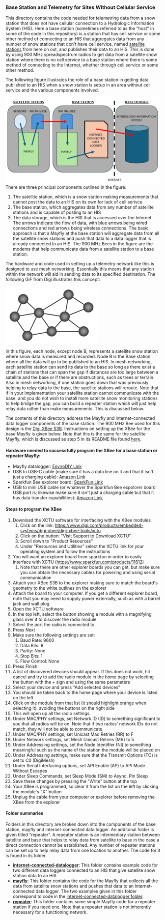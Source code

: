 ### Base Station and Telemetry for Sites Without Cellular Service

This directory contains the code needed for telemetring data from a snow station that does not have cellular connection to a Hydrologic Information System (HIS). Here a base station (sometimes referred to as the "host" in some of the code in this repository) is a station that has cell service or some other method of connecting to an HIS that aggregates data from any number of snow stations that don't have cell service, named [satellite stations](../mayfly_datalogger/telemetry) from here on out, and publishes their data to an HIS. This is done by using 900 MHz spreadspectrum radios to get data from a satellite snow station where there is no cell service to a base station where there is some method of connecting to the Internet, whether through cell service or some other method.

The following figure illustrates the role of a base station in getting data published to an HIS when a snow station is setup in an area without cell service and the various components involved.

![satellite-base relationship](base_figures/satellite-base-his.png)
There are three principal components outlined in the figure:
1. The satellite station, which is a snow station making measurements that cannot post the data to an HIS on its own for lack of cell serivce
2. The base station, which aggregates data from any number of satellite stations and is capable of posting to an HIS
3. The data storage, which is the HIS that is accessed over the Internet
The arrows indicate the flow of data, with blue arrows being wired connections and red arrows being wireless connections.
The basic approach is that a Mayfly at the base station will aggregate data from all the satellite snow stations and push that data to a data logger that is already connected to an HIS. The 900 MHz Bees in the figure are the modems that help communicate data from a satellite station to a base station.

The hardware and code used in setting up a telemetry network like this is designed to use mesh networking. Essentially this means that any station within the network will aid in sending data to its specified destination. The following GIF from Digi illustrates this concept:

![mesh_network_gif](base_figures/mesh_network.gif)

In this figure, each node, except node B, represents a satellite snow station where snow data is measured and recorded. Node B is the Base station where all the data will go to be published to an HIS. In mesh networking, each satellite station can send its data to the base so long as there exist a chain of stations that can span the gap if distances are too large between a satellite and the base or if there are obstructions, such as trees or terrain. Also in mesh networking, if one station goes down that was previously helping to relay data to the base, the satellite stations will reroute. Note that if in your implementation your satellite station cannot communicate with the base, and you do not wish to install more satellite snow monitoring stations to help bridge the gap, you can build a repeater station which will just help relay data rather than make measurements. This is discussed below.

The contents of this directory address the Mayfly and Internet-connected data logger components of the base station. The 900 MHz Bee used for this design is the [Digi XBee S3B](https://www.amazon.com/gp/product/B07G1XQ1BS/ref=ppx_yo_dt_b_search_asin_title?ie=UTF8&psc=1). Instructions on setting up the XBee for the base Mayfly is given below. Note that this is the same for the satellite Mayfly, which is discussed as step 5 in its README file found [here](../mayfly_datalogger/README.md).

#### Hardware needed to successfully program the XBee for a base station or repeater Mayfly:
- Mayfly datalogger: [EnviroDIY Link](https://www.envirodiy.org/product/envirodiy-mayfly-data-logger/)
- USB to USB-C cable (make sure it has a data line on it and that it isn't just a charging cable): [Amazon Link](https://www.amazon.com/Anker-2-Pack-Premium-Samsung-Galaxy/dp/B07DD5YHMH/ref=sr_1_1?crid=OCEUG0LMDYLP&dib=eyJ2IjoiMSJ9.IcOZhxxaDPccd7D_9PJSez4TC7ZeslNm1EJdKPeQneHBEF-uoIV7LasPMxWyuM_Vya40K-iyPyMg6v_H45wy6mzKXxt6s3OYqWP5zhy1B9J-1LUpHezs29_rckwloWXBiXYf8MJ05P_svLPunlYzUe7gQfveNh-Zn7VBKaGt_9iWLG-n9virw4ACfWX6lJk2vqfw9e2OuA637VG6T4SehBXUF63MhLmMbi_0Qzeq_wo.LhyREBSKszocFqOQPSyZ6cSP8CXedu0OlJd6lyo4osc&dib_tag=se&keywords=usb+to+usb+c+cable&qid=1731527951&sprefix=usb+to%2Caps%2C163&sr=8-1)
- Sparkfun Bee explorer board: [SparkFun Link](https://www.sparkfun.com/products/11812)
- USB to mini USB cable (or whatever the Sparkfun Bee expolorer board USB port is; likewise make sure it isn't just a charging cable but that it has data transfer capabillities): [Amazon Link](https://www.amazon.com/Amazon-Basics-Charging-Transfer-Gold-Plated/dp/B00NH11N5A/ref=sr_1_1?crid=1Z0FIFVVCXG0W&dib=eyJ2IjoiMSJ9.shJPkvHWsKPPj2XvYAPBmNL50UHskMqo16gwTKuFBExp4vatt4_0_judiSkXn9R6tbDUb6a3kQqJNT5YGJOsxUhNdQeKjHa2TSXLJMGJsOYR2U7iZSGto64mWcN8Ry-DeZc0ZJN7BWq3frLdTGhZROKR3tVtsDp0j_9M-VZgzCQyn5KyGpybJtvbnLpKkE27-dP30L9B274XFoM36szpTkp7nA3GOI8wVNV5Ls5fB40.ROudX9YX1I-bUxWiohZX6eGvnMZE8h9sToyxZ6urNi4&dib_tag=se&keywords=usb+to+mini+usb&qid=1731528058&sprefix=usb+to+mini+usb%2Caps%2C140&sr=8-1)

#### Steps to program the XBee
1. Download the XCTU software for interfacing with the XBee modules
	1. Click on the link: https://www.digi.com/products/embedded-systems/digi-xbee/digi-xbee-tools/xctu
	2. Click on the button: "Visit Support to Download XCTU"
	3. Scroll down to "Product Resources"
	4. Under "Resources and Utilities" select the XCTU link for your operating system and follow the instructions
2. You will want an explorer board from sparkfun in order to easily interface with XCTU (https://www.sparkfun.com/products/11812)
	1. Note that there are other explorer boards you can get, but make sure you can obtain the necessary cables for powering and using serial communication
3. Attach your XBee S3B to the explorer making sure to match the board's geometry to the white outlines on the explorer
4. Attach the board to your computer. If you get a different explorer board, note that you may need to supply power externally, such as with a barrel jack and wall plug.
5. Open the XCTU software
6. In the top left, select the button showing a module with a magnifying glass over it to discover the radio module
7. Select the port the radio is connected to
8. Press Next
9. Make sure the following settings are set:
	1. Baud Rate: 9600
	2. Data Bits: 8
	3. Parity: None
	4. Stop Bits: 1
	5. Flow Control: None
10. Press Finish
11. A list of discovered devices should appear. If this does not work, hit cancel and try to add the radio module in the home page by selecting the button with the + sign and using the same parameters
12. Select your device and press "Add selected devices"
13. You should be taken back to the home page where your device is listed on the left
14. Click on the module from that list (it should highlight orange when selecting it), avoiding the buttons on the right side
15. This will open up all the radio settings.
16. Under MAC/PHY settings, set Network ID (ID) to something significant to you that all radios will be on. Note that if two radios' network IDs do not match, they will not be able to communicate.
17. Under MAC/PHY settings, set Unicast Mac Retries (RR) to F
18. Under Network settings, set Mesh Unicast Retries (MR) to 5
19. Under Addressing settings, set the Node Identifier (NI) to something meaningful such as the name of the station the module will be placed on
20. Under Addressing settings, make sure that the Transmit Options (TO) is set to C0 (DigiMesh)
21. Under Serial Interfacing options, set API Enable (AP) to API Mode Without Escapes
22. Under Sleep Commands, set Sleep Mode (SM) to Async. Pin Sleep
23. Save these changes by pressing the "Write" button at the top
24. Your XBee is programmed, so clear it from the list on the left by clicking the module's "X" button
25. Unplug the cable from your computer or explorer before removing the XBee from the explorer


#### Folder summaries
Folders in this directory are broken down into the components of the base station, mayfly and internet-connected data logger. An additonal folder is given titled "repeater". A repeater station is an intermediary station between satellite and base that helps to relay data from satellite to base in the case a direct connection cannot be established. Any number of repeater stations can be set up to help relay data from one location to another. The code for it is found in its folder.

- **[internet-connected-datalogger](internet-connected-datalogger)**: This folder contains example code for two different data loggers connected to an HIS that give satellite snow station data to an HIS
- **[mayfly](mayfly)**: This folder contains the code for the Mayfly that collects all the data from satellite snow stations and pushes that data to an Internet-connected data logger. The two examples given in this folder correspond to code in the [internet-connected-datalogger folder](internet-connected-datalogger).
- **[repeater](repeater)**: This folder contains some simple Mayfly code for a repeater station if you need one. Note that a repeater station is not inherently necessary for a functioning network. 
